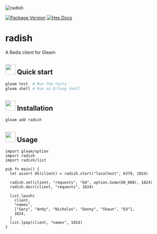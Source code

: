 ![radish](https://raw.githubusercontent.com/massivefermion/radish/main/banner.jpg)

[![Package Version](https://img.shields.io/hexpm/v/radish)](https://hex.pm/packages/radish)
[![Hex Docs](https://img.shields.io/badge/hex-docs-ffaff3)](https://hexdocs.pm/radish/)

# radish

A Redis client for Gleam

## <img width=32 src="https://raw.githubusercontent.com/massivefermion/radish/main/icon.png"> Quick start

```sh
gleam test  # Run the tests
gleam shell # Run an Erlang shell
```

## <img width=32 src="https://raw.githubusercontent.com/massivefermion/radish/main/icon.png"> Installation

```sh
gleam add radish
```

## <img width=32 src="https://raw.githubusercontent.com/massivefermion/radish/main/icon.png"> Usage

```gleam
import gleam/option
import radish
import radish/list

pub fn main() {
  let assert Ok(client) = radish.start("localhost", 6379, 1024)

  radish.set(client, "requests", "64", option.Some(60_000), 1024)
  radish.decr(client, "requests", 1024)

  list.lpush(
    client,
    "names",
    ["Gary", "Andy", "Nicholas", "Danny", "Shaun", "Ed"],
    1024,
  )
  list.lpop(client, "names", 1024)
}
```